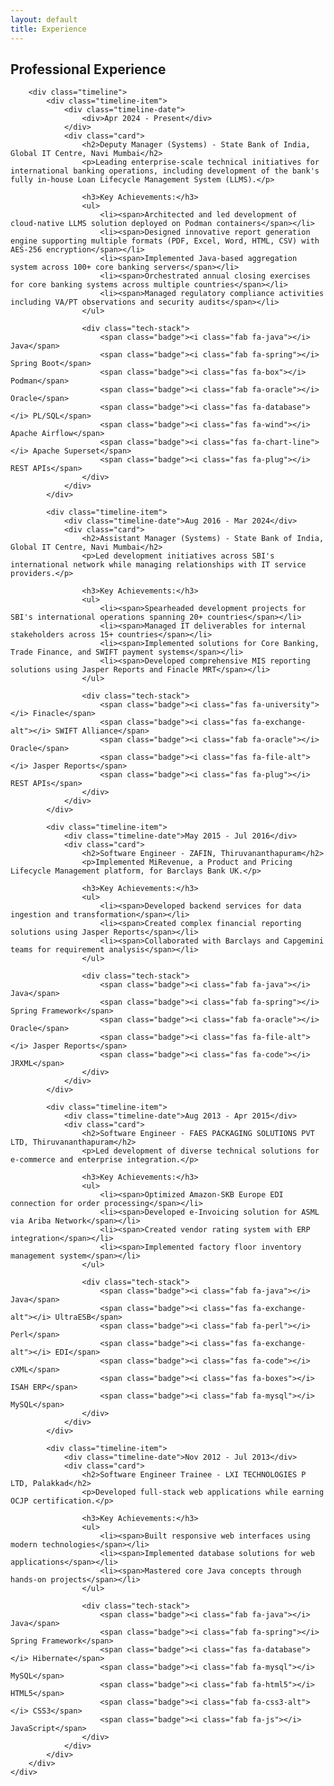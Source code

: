 ```yaml
---
layout: default
title: Experience
---
```


<section class="section">
    <div class="container">
        <h1 class="section-title">Professional Experience</h1>
        
        <div class="timeline">
            <div class="timeline-item">
                <div class="timeline-date">                    
                    <div>Apr 2024 - Present</div>
                </div>
                <div class="card">
                    <h2>Deputy Manager (Systems) - State Bank of India, Global IT Centre, Navi Mumbai</h2>
                    <p>Leading enterprise-scale technical initiatives for international banking operations, including development of the bank's fully in-house Loan Lifecycle Management System (LLMS).</p>
                    
                    <h3>Key Achievements:</h3>
                    <ul>
                        <li><span>Architected and led development of cloud-native LLMS solution deployed on Podman containers</span></li>
                        <li><span>Designed innovative report generation engine supporting multiple formats (PDF, Excel, Word, HTML, CSV) with AES-256 encryption</span></li>
                        <li><span>Implemented Java-based aggregation system across 100+ core banking servers</span></li>
                        <li><span>Orchestrated annual closing exercises for core banking systems across multiple countries</span></li>
                        <li><span>Managed regulatory compliance activities including VA/PT observations and security audits</span></li>
                    </ul>
                    
                    <div class="tech-stack">
                        <span class="badge"><i class="fab fa-java"></i> Java</span>
                        <span class="badge"><i class="fab fa-spring"></i> Spring Boot</span>
                        <span class="badge"><i class="fas fa-box"></i> Podman</span>
                        <span class="badge"><i class="fab fa-oracle"></i> Oracle</span>
                        <span class="badge"><i class="fas fa-database"></i> PL/SQL</span>
                        <span class="badge"><i class="fas fa-wind"></i> Apache Airflow</span>
                        <span class="badge"><i class="fas fa-chart-line"></i> Apache Superset</span>
                        <span class="badge"><i class="fas fa-plug"></i> REST APIs</span>
                    </div>
                </div>
            </div>

            <div class="timeline-item">
                <div class="timeline-date">Aug 2016 - Mar 2024</div>
                <div class="card">
                    <h2>Assistant Manager (Systems) - State Bank of India, Global IT Centre, Navi Mumbai</h2>
                    <p>Led development initiatives across SBI's international network while managing relationships with IT service providers.</p>
                    
                    <h3>Key Achievements:</h3>
                    <ul>
                        <li><span>Spearheaded development projects for SBI's international operations spanning 20+ countries</span></li>
                        <li><span>Managed IT deliverables for internal stakeholders across 15+ countries</span></li>
                        <li><span>Implemented solutions for Core Banking, Trade Finance, and SWIFT payment systems</span></li>
                        <li><span>Developed comprehensive MIS reporting solutions using Jasper Reports and Finacle MRT</span></li>
                    </ul>
                    
                    <div class="tech-stack">
                        <span class="badge"><i class="fas fa-university"></i> Finacle</span>
                        <span class="badge"><i class="fas fa-exchange-alt"></i> SWIFT Alliance</span>
                        <span class="badge"><i class="fab fa-oracle"></i> Oracle</span>
                        <span class="badge"><i class="fas fa-file-alt"></i> Jasper Reports</span>
                        <span class="badge"><i class="fas fa-plug"></i> REST APIs</span>
                    </div>
                </div>
            </div>

            <div class="timeline-item">
                <div class="timeline-date">May 2015 - Jul 2016</div>
                <div class="card">
                    <h2>Software Engineer - ZAFIN, Thiruvananthapuram</h2>
                    <p>Implemented MiRevenue, a Product and Pricing Lifecycle Management platform, for Barclays Bank UK.</p>
                    
                    <h3>Key Achievements:</h3>
                    <ul>
                        <li><span>Developed backend services for data ingestion and transformation</span></li>
                        <li><span>Created complex financial reporting solutions using Jasper Reports</span></li>
                        <li><span>Collaborated with Barclays and Capgemini teams for requirement analysis</span></li>
                    </ul>
                    
                    <div class="tech-stack">
                        <span class="badge"><i class="fab fa-java"></i> Java</span>
                        <span class="badge"><i class="fab fa-spring"></i> Spring Framework</span>
                        <span class="badge"><i class="fab fa-oracle"></i> Oracle</span>
                        <span class="badge"><i class="fas fa-file-alt"></i> Jasper Reports</span>
                        <span class="badge"><i class="fas fa-code"></i> JRXML</span>
                    </div>
                </div>
            </div>

            <div class="timeline-item">
                <div class="timeline-date">Aug 2013 - Apr 2015</div>
                <div class="card">
                    <h2>Software Engineer - FAES PACKAGING SOLUTIONS PVT LTD, Thiruvananthapuram</h2>
                    <p>Led development of diverse technical solutions for e-commerce and enterprise integration.</p>
                    
                    <h3>Key Achievements:</h3>
                    <ul>
                        <li><span>Optimized Amazon-SKB Europe EDI connection for order processing</span></li>
                        <li><span>Developed e-Invoicing solution for ASML via Ariba Network</span></li>
                        <li><span>Created vendor rating system with ERP integration</span></li>
                        <li><span>Implemented factory floor inventory management system</span></li>
                    </ul>
                    
                    <div class="tech-stack">
                        <span class="badge"><i class="fab fa-java"></i> Java</span>
                        <span class="badge"><i class="fas fa-exchange-alt"></i> UltraESB</span>
                        <span class="badge"><i class="fab fa-perl"></i> Perl</span>
                        <span class="badge"><i class="fas fa-exchange-alt"></i> EDI</span>
                        <span class="badge"><i class="fas fa-code"></i> cXML</span>
                        <span class="badge"><i class="fas fa-boxes"></i> ISAH ERP</span>
                        <span class="badge"><i class="fab fa-mysql"></i> MySQL</span>
                    </div>
                </div>
            </div>

            <div class="timeline-item">
                <div class="timeline-date">Nov 2012 - Jul 2013</div>
                <div class="card">
                    <h2>Software Engineer Trainee - LXI TECHNOLOGIES P LTD, Palakkad</h2>
                    <p>Developed full-stack web applications while earning OCJP certification.</p>
                    
                    <h3>Key Achievements:</h3>
                    <ul>
                        <li><span>Built responsive web interfaces using modern technologies</span></li>
                        <li><span>Implemented database solutions for web applications</span></li>
                        <li><span>Mastered core Java concepts through hands-on projects</span></li>
                    </ul>
                    
                    <div class="tech-stack">
                        <span class="badge"><i class="fab fa-java"></i> Java</span>
                        <span class="badge"><i class="fab fa-spring"></i> Spring Framework</span>
                        <span class="badge"><i class="fas fa-database"></i> Hibernate</span>
                        <span class="badge"><i class="fab fa-mysql"></i> MySQL</span>
                        <span class="badge"><i class="fab fa-html5"></i> HTML5</span>
                        <span class="badge"><i class="fab fa-css3-alt"></i> CSS3</span>
                        <span class="badge"><i class="fab fa-js"></i> JavaScript</span>
                    </div>
                </div>
            </div>
        </div>
    </div>
</section>

<style>
.timeline {
    position: relative;
    max-width: 1200px;
    margin: 0 auto;
    padding: 2rem 0;
}

.timeline::before {
    content: '';
    position: absolute;
    top: 0;
    left: 0;
    width: 100%;
    height: 2px;
    background-color: var(--secondary-color);
}

/* Add vertical timeline line connecting the date boxes */
.timeline::after {
    content: '';
    position: absolute;
    top: 0;
    left: 60px;
    width: 2px;
    height: 100%;
    background-image: linear-gradient(to bottom, var(--secondary-color) 50%, transparent 50%);
    background-size: 2px 16px;
    z-index: 0;
}

.timeline-item {
    position: relative;
    margin-bottom: 3rem;
    width: 100%;
    display: flex;
    align-items: flex-start;
    gap: 2rem;
}

.timeline-date {
    position: relative;
    background-color: var(--secondary-color);
    color: white;
    padding: 0.5rem 1rem;
    border-radius: 20px;
    font-size: 0.875rem;
    min-width: 120px;
    text-align: center;
    flex-shrink: 0;
    display: flex;
    flex-direction: column;
    gap: 0.5rem;
    z-index: 1; /* Ensure the date boxes appear above the dotted line */
}

/* Add connecting nodes for each timeline item */
.timeline-date::after {
    content: '';
    position: absolute;
    right: -10px;
    top: 50%;
    width: 20px;
    height: 2px;
    background-color: var(--secondary-color);
    transform: translateY(-50%);
}

.timeline-date img {
    height: 20px;
    margin: 0;
}

.timeline-item .card {
    flex: 1;
    position: relative;
    background: var(--card-bg);
    border-radius: 8px;
    padding: 1.5rem;
    box-shadow: 0 2px 4px rgba(0,0,0,0.1);
}

.timeline-item .card h2 {
    color: var(--primary-color);
    margin-bottom: 1rem;
    font-size: 1.25rem;
}

.timeline-item .card h3 {
    color: var(--secondary-color);
    margin: 1rem 0 0.5rem;
    font-size: 1.1rem;
}

.timeline-item .card ul {
    margin: 0.5rem 0;
    padding-left: 0;
    list-style: none;
}

.timeline-item .card li {
    margin-bottom: 1rem;
    line-height: 1.5;
    display: flex;
    align-items: flex-start;
    gap: 0.75rem;
    padding-left: 1.5rem;
    position: relative;
}

.timeline-item .card li::before {
    content: "•";
    color: var(--secondary-color);
    position: absolute;
    left: 0;
    font-weight: bold;
}

.timeline-item .card li span {
    color: var(--text-color);
    font-size: 0.95rem;
    line-height: 1.6;
}

.tech-stack {
    margin-top: 1.5rem;
    display: flex;
    flex-wrap: wrap;
    gap: 0.5rem;
}

.tech-stack .badge {
    display: inline-flex;
    align-items: center;
    gap: 0.5rem;
    padding: 0.25rem 0.75rem;
    background: var(--light-gray);
    border-radius: 4px;
    color: var(--text-color);
    font-size: 0.875rem;
    transition: all 0.2s ease;
}

.tech-stack .badge:hover {
    background: var(--secondary-color);
    color: white;
    transform: translateY(-2px);
}

.tech-stack .badge i {
    font-size: 0.875rem;
    color: var(--secondary-color);
}

.tech-stack .badge:hover i {
    color: white;
}

@media (max-width: 768px) {
    .timeline-item {
        flex-direction: column;
        gap: 1rem;
    }

    .timeline-date {
        width: auto;
        align-self: flex-start;
    }
    
    /* Adjust vertical line for mobile */
    .timeline::after {
        left: 30px;
    }
    
    /* Adjust connector for mobile */
    .timeline-date::after {
        right: auto;
        left: -10px;
        width: 20px;
    }

    .timeline-item .card {
        width: 100%;
    }

    .timeline-item .card li {
        flex-wrap: wrap;
    }
}
</style> 